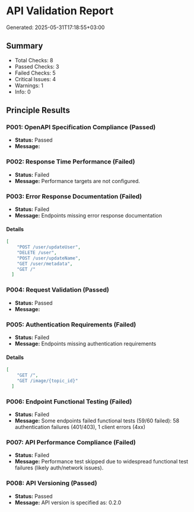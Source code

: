 # API Validation Report

Generated: 2025-05-31T17:18:55+03:00

## Summary

- Total Checks: 8
- Passed Checks: 3
- Failed Checks: 5
- Critical Issues: 4
- Warnings: 1
- Info: 0

## Principle Results

### P001: OpenAPI Specification Compliance (Passed)

- **Status:** Passed
- **Message:** 

### P002: Response Time Performance (Failed)

- **Status:** Failed
- **Message:** Performance targets are not configured.

### P003: Error Response Documentation (Failed)

- **Status:** Failed
- **Message:** Endpoints missing error response documentation

#### Details

```json
[
    "POST /user/updateUser",
    "DELETE /user",
    "POST /user/updateName",
    "GET /user/metadata",
    "GET /"
  ]
```


### P004: Request Validation (Passed)

- **Status:** Passed
- **Message:** 

### P005: Authentication Requirements (Failed)

- **Status:** Failed
- **Message:** Endpoints missing authentication requirements

#### Details

```json
[
    "GET /",
    "GET /image/{topic_id}"
  ]
```


### P006: Endpoint Functional Testing (Failed)

- **Status:** Failed
- **Message:** Some endpoints failed functional tests (59/60 failed): 58 authentication failures (401/403), 1 client errors (4xx)

### P007: API Performance Compliance (Failed)

- **Status:** Failed
- **Message:** Performance test skipped due to widespread functional test failures (likely auth/network issues).

### P008: API Versioning (Passed)

- **Status:** Passed
- **Message:** API version is specified as: 0.2.0

